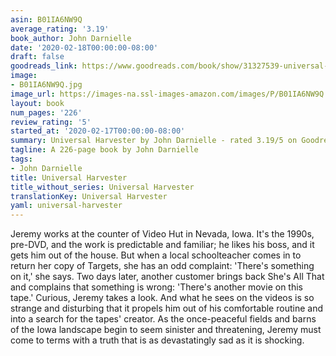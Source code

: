 ```yaml
---
asin: B01IA6NW9Q
average_rating: '3.19'
book_author: John Darnielle
date: '2020-02-18T00:00:00-08:00'
draft: false
goodreads_link: https://www.goodreads.com/book/show/31327539-universal-harvester
image:
- B01IA6NW9Q.jpg
image_url: https://images-na.ssl-images-amazon.com/images/P/B01IA6NW9Q.01._SCLZZZZZZZ.jpg
layout: book
num_pages: '226'
review_rating: '5'
started_at: '2020-02-17T00:00:00-08:00'
summary: Universal Harvester by John Darnielle - rated 3.19/5 on Goodreads
tagline: A 226-page book by John Darnielle
tags:
- John Darnielle
title: Universal Harvester
title_without_series: Universal Harvester
translationKey: Universal Harvester
yaml: universal-harvester
---
```


Jeremy works at the counter of Video Hut in Nevada, Iowa. It's the 1990s, pre-DVD, and the work is predictable and familiar; he likes his boss, and it gets him out of the house. But when a local schoolteacher comes in to return her copy of Targets, she has an odd complaint: 'There's something on it,' she says. Two days later, another customer brings back She's All That and complains that something is wrong: 'There's another movie on this tape.' Curious, Jeremy takes a look. And what he sees on the videos is so strange and disturbing that it propels him out of his comfortable routine and into a search for the tapes' creator. As the once-peaceful fields and barns of the Iowa landscape begin to seem sinister and threatening, Jeremy must come to terms with a truth that is as devastatingly sad as it is shocking.